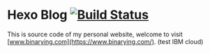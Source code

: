 # Hexo Blog   [![Build Status](https://travis-ci.com/csulibiao/csulibiao.github.io.svg?branch=source)](https://travis-ci.com/csulibiao/csulibiao.github.io)

This is source code of my personal website, welcome to visit [www.binarying.com](https://www.binarying.com/).
(test IBM cloud)
